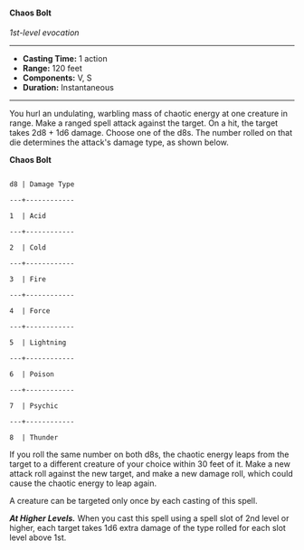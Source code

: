#### Chaos Bolt
*1st-level evocation*
___
- **Casting Time:** 1 action
- **Range:** 120 feet
- **Components:** V, S
- **Duration:** Instantaneous
___
You hurl an undulating, warbling mass of chaotic energy at one creature in range. Make a ranged spell attack against the target. On a hit, the target takes 2d8 + 1d6 damage. Choose one of the d8s. The number rolled on that die determines the attack's damage type, as shown below.

**Chaos Bolt**

```

d8 | Damage Type

---+------------

1  | Acid       

---+------------

2  | Cold       

---+------------

3  | Fire       

---+------------

4  | Force      

---+------------

5  | Lightning  

---+------------

6  | Poison     

---+------------

7  | Psychic    

---+------------

8  | Thunder

```

If you roll the same number on both d8s, the chaotic energy leaps from the target to a different creature of your choice within 30 feet of it. Make a new attack roll against the new target, and make a new damage roll, which could cause the chaotic energy to leap again.

A creature can be targeted only once by each casting of this spell.

***At Higher Levels.*** When you cast this spell using a spell slot of 2nd level or higher, each target takes 1d6 extra damage of the type rolled for each slot level above 1st.